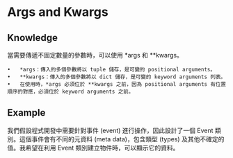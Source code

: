 # Args and Kwargs

## Knowledge
當需要傳遞不固定數量的參數時，可以使用 *args 和 **kwargs。

	•	*args：傳入的多個參數將以 tuple 儲存，是可變的 positional arguments。
	•	**kwargs：傳入的多個參數將以 dict 儲存，是可變的 keyword arguments 列表。
	•	在使用時，*args 必須位於 **kwargs 之前，因為 positional arguments 有位置順序的對應，必須位於 keyword arguments 之前。

## Example

我們假設程式開發中需要針對事件 (event) 進行操作，因此設計了一個 Event 類別。這個事件會有不同的元資料 (meta data)，包含類型 (types) 及其他不確定的值。我希望在利用 Event 類別建立物件時，可以顯示它的資料。
